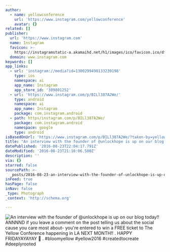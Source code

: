 ```yaml
---
author:
  - name: yellowconference
    url: 'https://www.instagram.com/yellowconference'
    avatar: {}
related: []
publisher:
  url: 'https://www.instagram.com'
  name: Instagram
  favicon: >-
    https://instagramstatic-a.akamaihd.net/h1/images/ico/favicon.ico/dfa85bb1fd63.ico
  domain: www.instagram.com
keywords: []
app_links:
  - url: 'instagram://media?id=1300299490133239198'
    type: ios
    namespace: ai
    app_name: Instagram
    app_store_id: '389801252'
  - url: 'https://www.instagram.com/p/BILl387A2We/'
    type: android
    namespace: ai
    app_name: Instagram
    package: com.instagram.android
  - path: https/instagram.com/p/BILl387A2We/
    package: com.instagram.android
    namespace: google
    type: android
isBasedOnUrl: 'https://www.instagram.com/p/BILl387A2We/?taken-by=yellowconference'
title: "An interview with the founder of @unlockhope is up on our blog today!! ANNNND if you leave a comment on the post telling us about the social cause you care most about- you're entered to win a FREE ticket to The Yellow Conference happening in LA NEXT MONTH!! . HAPPY FRIDAYAYAYAY \uD83D\uDE18 . #bloomyellow #yellow2016 #createdtocreate #deeplyrooted"
datePublished: '2016-08-23T22:04:17.791Z'
dateModified: '2016-08-23T21:18:06.500Z'
description: ''
via: {}
starred: false
sourcePath: >-
  _posts/2016-08-23-an-interview-with-the-founder-of-unlockhope-is-up-on-our-bl.md
inFeed: true
hasPage: false
inNav: false
_type: Photograph
_context: 'http://schema.org'

---
```

![An interview with the founder of @unlockhope is up on our blog today!! ANNNND if you leave a comment on the post telling us about the social cause you care most about- you're entered to win a FREE ticket to The Yellow Conference happening in LA NEXT MONTH!! . HAPPY FRIDAYAYAYAY  . #bloomyellow #yellow2016 #createdtocreate #deeplyrooted](https://scontent.cdninstagram.com/t51.2885-15/s640x640/sh0.08/e35/13731175_1632002503757385_1731190143_n.jpg?ig_cache_key=MTMwMDI5OTQ5MDEzMzIzOTE5OA%3D%3D.2)
